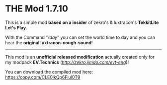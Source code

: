 # THE Mod 1.7.10

This is a simple mod **based on a insider** of zekro's & luxtracon's **TekkitLite Let's Play**.

With the Command "*/day*" you can set the world time to day and you can hear the **original luxtracon-cough-sound**!

___
This mod is an **unofficial released modification** actually created only for my modpack **EV.Technics** (*http://zekro.jimdo.com/evt-eng*)!

You can download the compiled mod here: https://copy.com/CLE0lkQp6Fiul0T9
